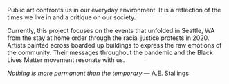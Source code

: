 Public art confronts us in our everyday environment. It is a reflection of the times we live in and a critique on our society.

Currently, this project focuses on the events that unfolded in Seattle, WA from the stay at home order through the racial justice protests in 2020. Artists painted across boarded up buildings to express the raw emotions of the community. Their messages throughout the pandemic and the Black Lives Matter movement resonate with us. 

*Nothing is more permanent than the temporary* — A.E. Stallings
